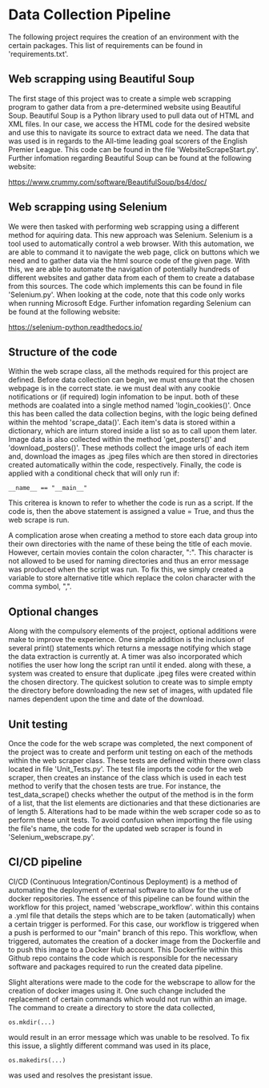 # Data Collection Pipeline

The following project requires the creation of an environment with the certain packages. This list of requirements can be found in 'requirements.txt'.

## Web scrapping using Beautiful Soup

The first stage of this project was to create a simple web scrapping program to gather data from a pre-determined website using Beautiful Soup. Beautiful Soup is a Python library used to pull data out of HTML and XML files. In our case, we access the HTML code for the desired website and use this to navigate its source to extract data we need. The data that was used is in regards to the All-time leading goal scorers of the English Premier League. This code can be found in the file 'WebsiteScrapeStart.py'. Further infomation regarding Beautiful Soup can be found at the following website:

https://www.crummy.com/software/BeautifulSoup/bs4/doc/

## Web scrapping using Selenium

We were then tasked with performing web scrapping using a different method for aquiring data. This new approach was Selenium. Selenium is a tool used to automatically control a web browser. With this automation, we are able to command it to navigate the web page, click on buttons which we need and to gather data via the html source code of the given page. With this, we are able to automate the navigation of potentially hundreds of different websites and gather data from each of them to create a database from this sources. The code which implements this can be found in file 'Selenium.py'. When looking at the code, note that this code only works when running Microsoft Edge. Further infomation regarding Selenium can be found at the following website:

https://selenium-python.readthedocs.io/

## Structure of the code

Within the web scrape class, all the methods required for this project are defined. Before data collection can begin, we must ensure that the chosen webpage is in the correct state. ie we must deal with any cookie notifications or (if required) login infomation to be input. both of these methods are coalated into a single method named 'login_cookies()'. Once this has been called the data collection begins, with the logic being defined within the mehtod 'scrape_data()'. Each item's data is stored within a dictionary, which are inturn stored inside a list so as to call upon them later. Image data is also collected within the method 'get_posters()' and 'download_posters()'. These methods collect the image urls of each item and, download the images as .jpeg files which are then stored in directories created automatically within the code, respectively. Finally, the code is applied with a conditional check that will only run if:

```
__name__ == "__main__"
```

This criterea is known to refer to whether the code is run as a script. If the code is, then the above statement is assigned a value = True, and thus the web scrape is run.

A complication arose when creating a method to store each data group into their own directories with the name of these being the title of each movie. However, certain movies contain the colon character, ":". This character is not allowed to be used for naming directories and thus an error message was produced when the script was run. To fix this, we simply created a variable to store alternative title which replace the colon character with the comma symbol, ",".

## Optional changes

Along with the compulsory elements of the project, optional additions were make to improve the experience. One simple addition is the inclusion of several print() statements which returns a message notifying which stage the data extraction is currently at. A timer was also incorporated which notifies the user how long the script ran until it ended. along with these, a system was created to ensure that duplicate .jpeg files were created within the chosen directory. The quickest solution to create was to simple empty the directory before downloading the new set of images, with updated file names dependent upon the time and date of the download.

## Unit testing

Once the code for the web scrape was completed, the next component of the project was to create and perform unit testing on each of the methods within the web scraper class. These tests are defined within there own class located in file 'Unit_Tests.py'. The test file imports the code for the web scraper, then creates an instance of the class which is used in each test method to verify that the chosen tests are true. For instance, the test_data_scrape() checks whether the output of the method is in the form of a list, that the list elements are dictionaries and that these dictionaries are of length 5. Alterations had to be made within the web scraper code so as to perform these unit tests. To avoid confusion when importing the file using the file's name, the code for the updated web scraper is found in 'Selenium_webscrape.py'.

## CI/CD pipeline

CI/CD (Continuous Integration/Continous Deployment) is a method of automating the deployment of external software to allow for the use of docker repositories. The essence of this pipeline can be found within the workflow for this project, named 'webscrape_workflow'. within this contains a .yml file that details the steps which are to be taken (automatically) when a certain trigger is performed. For this case, our workflow is triggered when a push is performed to our "main" branch of this repo. This workflow, when triggered, automates the creation of a docker image from the Dockerfile and to push this image to a Docker Hub account. This Dockerfile within this Github repo contains the code which is responsible for the necessary software and packages required to run the created data pipeline.

Slight alterations were made to the code for the webscrape to allow for the creation of docker images using it. One such change included the replacement of certain commands which would not run within an image. The command to create a directory to store the data collected,

```
os.mkdir(...)
```

would result in an error message which was unable to be resolved. To fix this issue, a slightly different command was used in its place,

```
os.makedirs(...)
```

was used and resolves the presistant issue.
